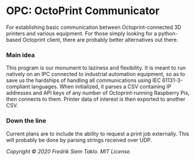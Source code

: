 # OPC: OctoPrint Communicator
For establishing basic communication between Octoprint-connected 3D printers and various equipment.
For those simply looking for a python-based Octoprint client, there are probably better alternatives out there.

### Main idea
This program is our monument to laziness and flexibility. 
It is meant to run natively on an IPC connected to industrial automation equipment, so as to save us the hardships of handling all communications using IEC 61131-3-compliant languages.
When initialized, it parses a CSV containing IP addresses and API keys of any number of Octoprint-running Raspberry Pis, then connects to them. Printer data of interest is then exported to another CSV.

### Down the line
Current plans are to include the ability to request a print job externally. This will probably be done by parsing strings received over UDP.

*Copyright © 2020 Fredrik Siem Taklo. MIT License.*
